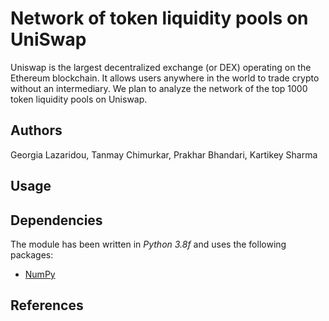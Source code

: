 # Network of token liquidity pools on UniSwap

Uniswap is the largest decentralized exchange (or DEX) operating on the Ethereum blockchain. It allows users
anywhere in the world to trade crypto without an intermediary. We plan to analyze the network of the top 1000
token liquidity pools on Uniswap.


## Authors
Georgia Lazaridou, Tanmay Chimurkar, Prakhar Bhandari, Kartikey Sharma

## Usage

## Dependencies
The module has been written in *Python 3.8f* and uses the following packages:
* [NumPy](http://www.numpy.org/)

## References
